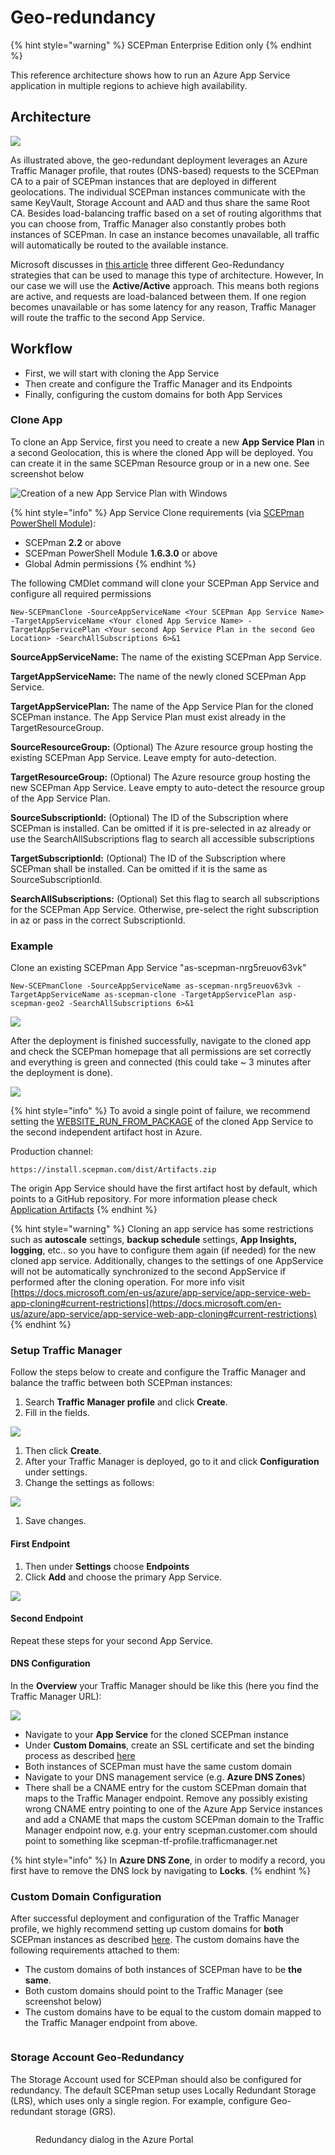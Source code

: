 # Geo-redundancy

{% hint style="warning" %}
SCEPman Enterprise Edition only
{% endhint %}

This reference architecture shows how to run an Azure App Service application in multiple regions to achieve high availability.

## Architecture

![](<../../.gitbook/assets/2022-06-23 12\_32\_59-GeoRedundancy.png>)

As illustrated above, the geo-redundant deployment leverages an Azure Traffic Manager profile, that routes (DNS-based) requests to the SCEPman CA to a pair of SCEPman instances that are deployed in different geolocations. The individual SCEPman instances communicate with the same KeyVault, Storage Account and AAD and thus share the same Root CA. Besides load-balancing traffic based on a set of routing algorithms that you can choose from, Traffic Manager also constantly probes both instances of SCEPman. In case an instance becomes unavailable, all traffic will automatically be routed to the available instance.

Microsoft discusses in [this article](https://docs.microsoft.com/en-us/azure/architecture/reference-architectures/app-service-web-app/multi-region) three different Geo-Redundancy strategies that can be used to manage this type of architecture. However, In our case we will use the **Active/Active** approach. This means both regions are active, and requests are load-balanced between them. If one region becomes unavailable or has some latency for any reason, Traffic Manager will route the traffic to the second App Service.

## Workflow

* First, we will start with cloning the App Service
* Then create and configure the Traffic Manager and its Endpoints
* Finally, configuring the custom domains for both App Services

### Clone App

To clone an App Service, first you need to create a new **App Service Plan** in a second Geolocation, this is where the cloned App will be deployed. You can create it in the same SCEPman Resource group or in a new one. See screenshot below

![Creation of a new App Service Plan with Windows](<../../.gitbook/assets/2022-06-15 13\_29\_57-Create App Service Plan.png>)

{% hint style="info" %}
App Service Clone requirements (via [SCEPman PowerShell Module](../post-installation-config.md#acquire-and-run-the-scepman-installation-powershell-module)):

* SCEPman **2.2** or above
* SCEPman PowerShell Module **1.6.3.0** or above
* Global Admin permissions
{% endhint %}

The following CMDlet command will clone your SCEPman App Service and configure all required permissions

```
New-SCEPmanClone -SourceAppServiceName <Your SCEPman App Service Name> -TargetAppServiceName <Your cloned App Service Name> -TargetAppServicePlan <Your second App Service Plan in the second Geo Location> -SearchAllSubscriptions 6>&1
```

**SourceAppServiceName:** The name of the existing SCEPman App Service.

**TargetAppServiceName:** The name of the newly cloned SCEPman App Service.

**TargetAppServicePlan:** The name of the App Service Plan for the cloned SCEPman instance. The App Service Plan must exist already in the TargetResourceGroup.

**SourceResourceGroup:** (Optional) The Azure resource group hosting the existing SCEPman App Service. Leave empty for auto-detection.

**TargetResourceGroup:** (Optional) The Azure resource group hosting the new SCEPman App Service. Leave empty to auto-detect the resource group of the App Service Plan.

**SourceSubscriptionId:** (Optional) The ID of the Subscription where SCEPman is installed. Can be omitted if it is pre-selected in az already or use the SearchAllSubscriptions flag to search all accessible subscriptions

**TargetSubscriptionId:** (Optional) The ID of the Subscription where SCEPman shall be installed. Can be omitted if it is the same as SourceSubscriptionId.

**SearchAllSubscriptions:** (Optional) Set this flag to search all subscriptions for the SCEPman App Service. Otherwise, pre-select the right subscription in az or pass in the correct SubscriptionId.

### **Example**

Clone an existing SCEPman App Service "as-scepman-nrg5reuov63vk"

```
New-SCEPmanClone -SourceAppServiceName as-scepman-nrg5reuov63vk -TargetAppServiceName as-scepman-clone -TargetAppServicePlan asp-scepman-geo2 -SearchAllSubscriptions 6>&1
```

![](<../../.gitbook/assets/2022-06-15 14\_29\_28-SCEPmanCloneApp.png>)

After the deployment is finished successfully, navigate to the cloned app and check the SCEPman homepage that all permissions are set correctly and everything is green and connected (this could take \~ 3 minutes after the deployment is done).

![](<../../.gitbook/assets/2022-06-21 10\_32\_37.png>)

{% hint style="info" %}
To avoid a single point of failure, we recommend setting the [WEBSITE\_RUN\_FROM\_PACKAGE](application-artifacts.md) of the cloned App Service to the second independent artifact host in Azure.

Production channel:

`https://install.scepman.com/dist/Artifacts.zip`

The origin App Service should have the first artifact host by default, which points to a GitHub repository. For more information please check [Application Artifacts](application-artifacts.md)
{% endhint %}

{% hint style="warning" %}
Cloning an app service has some restrictions such as **autoscale** settings, **backup schedule** settings, **App Insights, logging**, etc.. so you have to configure them again (if needed) for the new cloned app service. Additionally, changes to the settings of one AppService will not be automatically synchronized to the second AppService if performed after the cloning operation. For more info visit [https://docs.microsoft.com/en-us/azure/app-service/app-service-web-app-cloning#current-restrictions](https://docs.microsoft.com/en-us/azure/app-service/app-service-web-app-cloning#current-restrictions)
{% endhint %}

### Setup Traffic Manager

Follow the steps below to create and configure the Traffic Manager and balance the traffic between both SCEPman instances:

1. Search **Traffic Manager profile** and click **Create**.
2. Fill in the fields.

![](<../../../.gitbook/assets/scepman-trafficmanager1 (4).png>)

1. Then click **Create**.
2. After your Traffic Manager is deployed, go to it and click **Configuration** under settings.
3. Change the settings as follows:

![](../../.gitbook/assets/ReplaceTrafficManagerSS.png)

1. Save changes.

#### First Endpoint

1. Then under **Settings** choose **Endpoints**
2. Click **Add** and choose the primary App Service.

![](../../../.gitbook/assets/scepman-trafficmanager3.png)

#### Second Endpoint

Repeat these steps for your second App Service.

#### DNS Configuration

In the **Overview** your Traffic Manager should be like this (here you find the Traffic Manager URL):

![](<../../../.gitbook/assets/scepman-trafficmanager4 (4).png>)

* Navigate to your **App Service** for the cloned SCEPman instance
* Under **Custom Domains**, create an SSL certificate and set the binding process as described [here](custom-domain.md#SSL-Binding)
* Both instances of SCEPman must have the same custom domain
* Navigate to your DNS management service (e.g. **Azure DNS Zones**)
* There shall be a CNAME entry for the custom SCEPman domain that maps to the Traffic Manager endpoint. Remove any possibly existing wrong CNAME entry pointing to one of the Azure App Service instances and add a CNAME that maps the custom SCEPman domain to the Traffic Manager endpoint now, e.g. your entry scepman.customer.com should point to something like scepman-tf-profile.trafficmanager.net

{% hint style="info" %}
In **Azure DNS Zone**, in order to modify a record, you first have to remove the DNS lock by navigating to **Locks**.
{% endhint %}

### Custom Domain Configuration

After successful deployment and configuration of the Traffic Manager profile, we highly recommend setting up custom domains for **both** SCEPman instances as described [here](custom-domain.md). The custom domains have the following requirements attached to them:

* The custom domains of both instances of SCEPman have to be **the same**.
* Both custom domains should point to the Traffic Manager (see screenshot below)
* The custom domains have to be equal to the custom domain mapped to the Traffic Manager endpoint from above.

<figure><img src="../../.gitbook/assets/2022-12-07 10_35_10-Add custom domain2.png" alt=""><figcaption></figcaption></figure>

### Storage Account Geo-Redundancy

The Storage Account used for SCEPman should also be configured for redundancy. The default SCEPman setup uses Locally Redundant Storage (LRS), which uses only a single region. For example, configure Geo-redundant storage (GRS).

<figure><img src="../../.gitbook/assets/storage-account-redundancy.png" alt=""><figcaption><p>Redundancy dialog in the Azure Portal</p></figcaption></figure>
